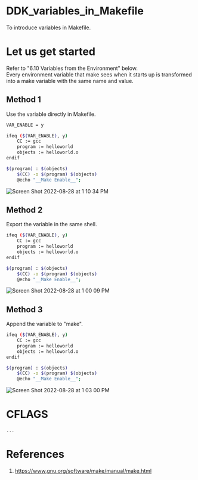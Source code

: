 # DDK_variables_in_Makefile
To introduce variables in Makefile.

# Let us get started
Refer to "6.10 Variables from the Environment" below. </br>
Every environment variable that make sees when it starts up is transformed into a make variable with the same name and value. </br>

## Method 1
Use the variable directly in Makefile. </br>

```sh
VAR_ENABLE = y

ifeq ($(VAR_ENABLE), y)
	CC := gcc
	program := helloworld
	objects := helloworld.o
endif

$(program) : $(objects)
	$(CC) -o $(program) $(objects) 
	@echo "__Make Enable__";
```
![Screen Shot 2022-08-28 at 1 10 34 PM](https://user-images.githubusercontent.com/67073582/187058571-592a8ce7-48ea-4a5c-8750-23e7ad447425.png)

## Method 2
Export the variable in the same shell. </br>

```sh
ifeq ($(VAR_ENABLE), y)
	CC := gcc
	program := helloworld
	objects := helloworld.o
endif

$(program) : $(objects)
	$(CC) -o $(program) $(objects) 
	@echo "__Make Enable__";
```
![Screen Shot 2022-08-28 at 1 00 09 PM](https://user-images.githubusercontent.com/67073582/187058298-dafaf26d-6bdc-41c0-837b-d19b53119d70.png)

## Method 3
Append the variable to "make". </br>

```sh
ifeq ($(VAR_ENABLE), y)
	CC := gcc
	program := helloworld
	objects := helloworld.o
endif

$(program) : $(objects)
	$(CC) -o $(program) $(objects) 
	@echo "__Make Enable__";
```
![Screen Shot 2022-08-28 at 1 03 00 PM](https://user-images.githubusercontent.com/67073582/187058418-4aedc722-1eda-45f1-92b8-ec707bb0a632.png)

# CFLAGS

```C
...
```

# References
1. https://www.gnu.org/software/make/manual/make.html
